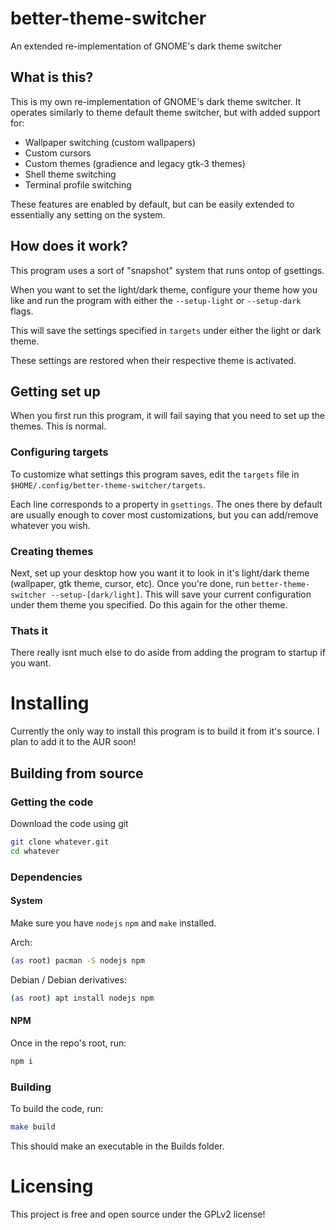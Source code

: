 # better-theme-switcher

An extended re-implementation of GNOME's dark theme switcher

## What is this?
This is my own re-implementation of GNOME's dark theme switcher. It operates similarly to theme
default theme switcher, but with added support for:

* Wallpaper switching (custom wallpapers)
* Custom cursors
* Custom themes (gradience and legacy gtk-3 themes)
* Shell theme switching
* Terminal profile switching

These features are enabled by default, but can be easily extended to essentially any setting on the system.

## How does it work?
This program uses a sort of "snapshot" system that runs ontop of gsettings.


When you want to set the light/dark theme, configure your theme how you like
and run the program with either the `--setup-light` or `--setup-dark` flags. 

This will
save the settings specified in `targets` under either the light or dark theme.

These settings are restored when their respective theme is activated.

## Getting set up
When you first run this program, it will fail saying that you need to set up the themes.
This is normal.

### Configuring targets
To customize what settings this program saves, edit the `targets` file in `$HOME/.config/better-theme-switcher/targets`.


Each line corresponds to a property in `gsettings`. The ones there by default are usually enough to
cover most customizations, but you can add/remove whatever you wish.

### Creating themes
Next, set up your desktop how you want it to look in it's light/dark theme (wallpaper, gtk theme, cursor, etc).
Once you're done, run `better-theme-switcher --setup-[dark/light]`. This will save your
current configuration under them theme you specified. Do this again for the other theme.

### Thats it
There really isnt much else to do aside from adding the program to startup if you want.

# Installing
Currently the only way to install this program is to build it from it's source. I plan to add it to
the AUR soon!

## Building from source
### Getting the code
Download the code using git 
```bash
git clone whatever.git
cd whatever
```

### Dependencies
#### System
Make sure you have `nodejs` `npm` and `make` installed.

Arch:
```bash
(as root) pacman -S nodejs npm
```
Debian / Debian derivatives:
```bash
(as root) apt install nodejs npm
```
#### NPM
Once in the repo's root, run:
```bash
npm i
```
### Building
To build the code, run:
```bash
make build
```
This should make an executable in the Builds folder.

# Licensing
This project is free and open source under the GPLv2 license!